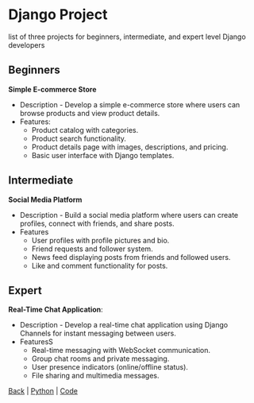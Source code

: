 # Django Project

list of three projects for beginners, intermediate, and expert level Django developers

## Beginners

**Simple E-commerce Store**
   - Description - Develop a simple e-commerce store where users can browse products and view product details.
   - Features:
     - Product catalog with categories.
     - Product search functionality.
     - Product details page with images, descriptions, and pricing.
     - Basic user interface with Django templates.

## Intermediate

**Social Media Platform**
   - Description - Build a social media platform where users can create profiles, connect with friends, and share posts.
   - Features
     - User profiles with profile pictures and bio.
     - Friend requests and follower system.
     - News feed displaying posts from friends and followed users.
     - Like and comment functionality for posts.

## Expert

**Real-Time Chat Application**:
   - Description - Develop a real-time chat application using Django Channels for instant messaging between users.
   - FeaturesS
     - Real-time messaging with WebSocket communication.
     - Group chat rooms and private messaging.
     - User presence indicators (online/offline status).
     - File sharing and multimedia messages.

[Back](../../web_application.md) | [Python](../../../python.md) | [Code](../../../../code.md)